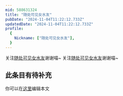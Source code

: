 ```yaml
---
mid: 588631324
title: "随处可见女水友"
pubDate: "2024-11-04T11:22:12.733Z"
updatedDate: "2024-11-04T11:22:12.733Z"
profile:
  {
    Nickname: ["随处可见女水友"],
  }
---
```


关注[随处可见女水友](https://space.bilibili.com/588631324)谢谢喵~ 关注[随处可见女水友](https://space.bilibili.com/588631324)谢谢喵~

## 此条目有待补充
你可以在[这里](https://github.com/Yuhanawa/VTuber.ICU-Content/edit/master/v/随处可见女水友/index.md)编辑本文
